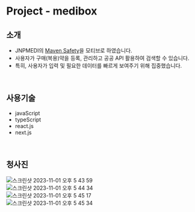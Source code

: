 # Project - medibox
## 소개
- JNPMEDI의 [Maven Safety](https://www.jnpmedi.com/ko/maven-clinical-cloud/demo-videos/safety)을 모티브로 하였습니다.
- 사용자가 구매(복용)약을 등록, 관리하고 공공 API 활용하여 검색할 수 있습니다.
- 특히, 사용자가 입력 및 필요한 데이터를 빠르게 보여주기 위해 집중했습니다. 

<br/>

## 사용기술
- javaScript
- typeScript
- react.js
- next.js
  
<br/>

## 청사진
![스크린샷 2023-11-01 오후 5 43 59](https://github.com/hanlee0519-ko/time-app/assets/77566836/e249319b-8969-474f-a083-4eacb87b55d6)
<br/>
![스크린샷 2023-11-01 오후 5 44 34](https://github.com/hanlee0519-ko/time-app/assets/77566836/a62c569d-d494-4bd5-9dd2-286934930e30)
<br/>
![스크린샷 2023-11-01 오후 5 45 17](https://github.com/hanlee0519-ko/time-app/assets/77566836/7e0ad2a2-e231-4efd-82e6-958694af506b)
<br/>
![스크린샷 2023-11-01 오후 5 45 34](https://github.com/hanlee0519-ko/time-app/assets/77566836/24f02520-21e0-408f-a10f-844374abb398)

